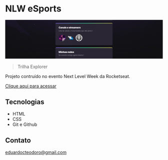 # NLW eSports

![preciew](./.github/preview.png)

> Trilha Explorer

Projeto contruído no evento Next Level Week da Rocketseat.

[Clique aqui para acessar](https://eduardo-teodoro.github.io/nlw-esports-explorer/)

## Tecnologias 

- HTML
- CSS
- Git e Github

## Contato

eduardocteodoro@gmail.com

